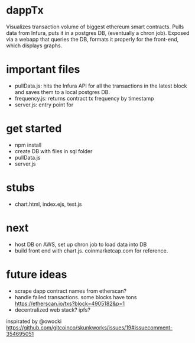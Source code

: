 # dappTx
Visualizes transaction volume of biggest ethereum smart contracts. Pulls data from 
Infura, puts it in a postgres DB, (eventually a chron job). Exposed via a webapp 
that queries the DB, formats it properly for the front-end, which displays graphs. 

# important files

* pullData.js: hits the Infura API for all the transactions in the latest block and saves them to a local postgres DB. 
* frequency.js: returns contract tx frequency by timestamp
* server.js: entry point for  

# get started
- npm install
- create DB with files in sql folder
- pullData.js
- server.js

# stubs
- chart.html, index.ejs, test.js

# next

- host DB on AWS, set up chron job to load data into DB
- build front end with chart.js. coinmarketcap.com for reference.

# future ideas
- scrape dapp contract names from etherscan?
- handle failed transactions. some blocks have tons https://etherscan.io/txs?block=4905182&p=1
- decentralized web stack? ipfs? 


inspirated by @owocki https://github.com/gitcoinco/skunkworks/issues/19#issuecomment-354695051